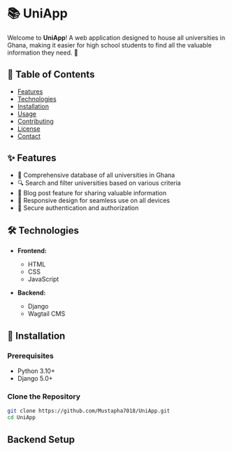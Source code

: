 # 📚 UniApp

Welcome to **UniApp**! A web application designed to house all universities in Ghana, making it easier for high school students to find all the valuable information they need. 🌟

## 📝 Table of Contents

- [Features](#features)
- [Technologies](#technologies)
- [Installation](#installation)
- [Usage](#usage)
- [Contributing](#contributing)
- [License](#license)
- [Contact](#contact)

## ✨ Features

- 🏫 Comprehensive database of all universities in Ghana
- 🔍 Search and filter universities based on various criteria
- 📝 Blog post feature for sharing valuable information
- 📱 Responsive design for seamless use on all devices
- 🔐 Secure authentication and authorization

## 🛠 Technologies

- **Frontend:**
  - HTML
  - CSS
  - JavaScript

- **Backend:**
  - Django
  - Wagtail CMS

## 🚀 Installation

### Prerequisites

- Python 3.10+
- Django 5.0+

### Clone the Repository

```bash
git clone https://github.com/Mustapha7018/UniApp.git
cd UniApp
```
## Backend Setup
